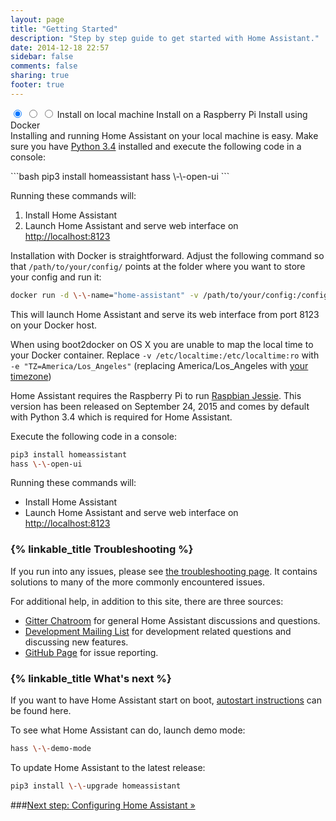 ```yaml
---
layout: page
title: "Getting Started"
description: "Step by step guide to get started with Home Assistant."
date: 2014-12-18 22:57
sidebar: false
comments: false
sharing: true
footer: true
---
```


<div class='install-instructions-container'>
<input name='install-instructions' type='radio' id='normal-install' checked>
<input name='install-instructions' type='radio' id='raspberry-install'>
<input name='install-instructions' type='radio' id='docker-install'>
<label class='menu-selector normal' for='normal-install'>Install on local machine</label>
<label class='menu-selector raspberry' for='raspberry-install'>Install on a Raspberry Pi</label>
<label class='menu-selector docker' for='docker-install'>Install using Docker</label>


<div class='install-instructions normal'>
Installing and running Home Assistant on your local machine is easy. Make sure you have <a href='https://www.python.org/downloads/' target="_blank">Python 3.4</a> installed and execute the following code in a console:

<p>
```bash
pip3 install homeassistant
hass \-\-open-ui
```
</p>
<p>Running these commands will:</p>
<ol>
<li>Install Home Assistant</li>
<li>Launch Home Assistant and serve web interface on
<a href='http://localhost:8123' target="_blank">http://localhost:8123</a></li>
</ol>
</div> <!-- INSTALL-INSTRUCTIONS NORMAL -->


<div class='install-instructions docker'>

Installation with Docker is straightforward. Adjust the following command so that `/path/to/your/config/`
points at the folder where you want to store your config and run it:

```bash
docker run -d \-\-name="home-assistant" -v /path/to/your/config:/config -v /etc/localtime:/etc/localtime:ro \-\-net=host balloob/home-assistant
```

This will launch Home Assistant and serve its web interface from port 8123 on your Docker host.

<p class='note'>
When using boot2docker on OS X you are unable to map the local time to your Docker container. Replace
<code>-v /etc/localtime:/etc/localtime:ro</code> with <code>-e "TZ=America/Los_Angeles"</code>
(replacing America/Los_Angeles with <a href='http://en.wikipedia.org/wiki/List_of_tz_database_time_zones' target="_blank">your timezone</a>)
</p>

</div> <!-- INSTALL-INSTRUCTIONS DOCKER -->


<div class='install-instructions raspberry'>

Home Assistant requires the Raspberry Pi to run <a href='https://www.raspberrypi.org/downloads/raspbian/'>Raspbian Jessie</a>.
This version has been released on September 24, 2015 and comes by default with Python 3.4 which is required for Home Assistant.

Execute the following code in a console:

```bash
pip3 install homeassistant
hass \-\-open-ui
```

Running these commands will:

 - Install Home Assistant
 - Launch Home Assistant and serve web interface on [http://localhost:8123](http://localhost:8123)

</div> <!-- INSTALL-INSTRUCTIONS RASPBERRY -->

### {% linkable_title Troubleshooting %}

If you run into any issues, please see [the troubleshooting page](/getting-started/troubleshooting/). It contains solutions to many of the more commonly encountered issues.

For additional help, in addition to this site, there are three sources:

 - [Gitter Chatroom](https://gitter.im/balloob/home-assistant) for general Home Assistant discussions and questions.
 - [Development Mailing List](https://groups.google.com/forum/#!forum/home-assistant-dev) for development related questions and discussing new features.
 - [GitHub Page](https://github.com/balloob/home-assistant) for issue reporting.

### {% linkable_title What's next %}
If you want to have Home Assistant start on boot, [autostart instructions](/getting-started/autostart/) can be found here.

To see what Home Assistant can do, launch demo mode:
```bash
hass \-\-demo-mode
```

To update Home Assistant to the latest release:
```bash
pip3 install \-\-upgrade homeassistant
```

###[Next step: Configuring Home Assistant &raquo;](/getting-started/configuration/)
